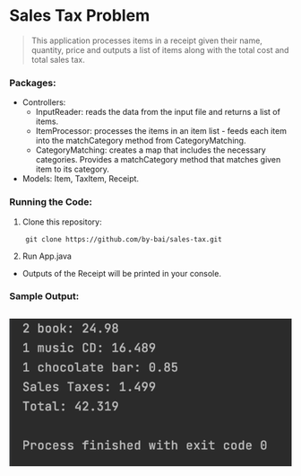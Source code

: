 # Sales Tax Problem
> This application processes items in a receipt given their name, quantity, price and outputs a list of items along with the total cost and total sales tax.

### Packages:
* Controllers:
    * InputReader: reads the data from the input file and returns a list of items.
    * ItemProcessor: processes the items in an item list - feeds each item into the matchCategory method from CategoryMatching.
    * CategoryMatching: creates a map that includes the necessary categories. Provides a matchCategory method that matches given item to its category.
* Models: Item, TaxItem, Receipt.

### Running the Code:
1. Clone this repository:
```
    git clone https://github.com/by-bai/sales-tax.git
```

2. Run App.java
* Outputs of the Receipt will be printed in your console.

### Sample Output:
![Sample Output](sampleoutput.png)
---